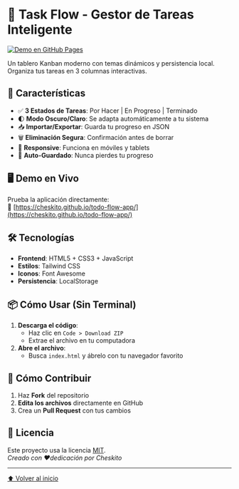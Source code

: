 # 🚀 Task Flow - Gestor de Tareas Inteligente

[![Demo en GitHub Pages](https://img.shields.io/badge/Demo-Live%20Site-brightgreen)](https://cheskito.github.io/todo-flow-app/)

Un tablero Kanban moderno con temas dinámicos y persistencia local. Organiza tus tareas en 3 columnas interactivas.

## 🌟 Características
- ✅ **3 Estados de Tareas**: Por Hacer | En Progreso | Terminado
- 🌓 **Modo Oscuro/Claro**: Se adapta automáticamente a tu sistema
- 📥 **Importar/Exportar**: Guarda tu progreso en JSON
- 🗑️ **Eliminación Segura**: Confirmación antes de borrar
- 📱 **Responsive**: Funciona en móviles y tablets
- 💾 **Auto-Guardado**: Nunca pierdes tu progreso

## 🖥️ Demo en Vivo
Prueba la aplicación directamente:  
🔗 [https://cheskito.github.io/todo-flow-app/](https://cheskito.github.io/todo-flow-app/)

## 🛠️ Tecnologías
- **Frontend**: HTML5 + CSS3 + JavaScript
- **Estilos**: Tailwind CSS
- **Iconos**: Font Awesome
- **Persistencia**: LocalStorage

## 📦 Cómo Usar (Sin Terminal)
1. **Descarga el código**:
   - Haz clic en `Code > Download ZIP`
   - Extrae el archivo en tu computadora
2. **Abre el archivo**:
   - Busca `index.html` y ábrelo con tu navegador favorito

## 📝 Cómo Contribuir
1. Haz **Fork** del repositorio
2. **Edita los archivos** directamente en GitHub
3. Crea un **Pull Request** con tus cambios

## 📄 Licencia
Este proyecto usa la licencia [MIT](LICENSE).  
_Creado con ❤dedicación por Cheskito_

---

[⬆️ Volver al inicio](#-task-flow---gestor-de-tareas-inteligente)
